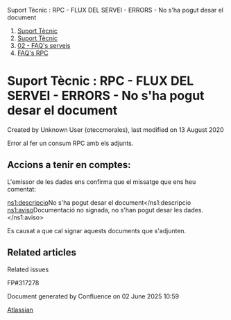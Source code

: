 Suport Tècnic : RPC - FLUX DEL SERVEI - ERRORS - No s'ha pogut desar el document  

1.  [Suport Tècnic](index.md)
2.  [Suport Tècnic](13893782.md)
3.  [02 - FAQ's serveis](26313393.md)
4.  [FAQ's RPC](28705609.md)

Suport Tècnic : RPC - FLUX DEL SERVEI - ERRORS - No s'ha pogut desar el document
================================================================================

Created by Unknown User (oteccmorales), last modified on 13 August 2020

Error al fer un consum RPC amb els adjunts.

Accions a tenir en comptes:
---------------------------

L'emissor de les dades ens confirma que el missatge que ens heu comentat:
 
<ns1:descripcio>No s'ha pogut desar el document</ns1:descripcio
 <ns1:aviso>Documentació no signada, no s'han pogut desar les dades.</ns1:aviso>
 
 Es causat a que cal signar aquests documents que s'adjunten.
 

Related articles
----------------

  

Related issues

FP#317278 

Document generated by Confluence on 02 June 2025 10:59

[Atlassian](http://www.atlassian.com/)